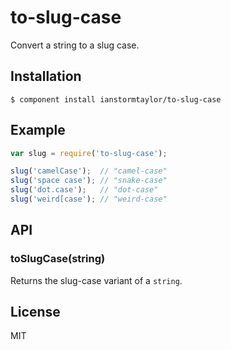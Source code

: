 # to-slug-case

  Convert a string to a slug case.

## Installation

    $ component install ianstormtaylor/to-slug-case

## Example

```js
var slug = require('to-slug-case');

slug('camelCase');  // "camel-case"
slug('space case'); // "snake-case"
slug('dot.case');   // "dot-case"
slug('weird[case'); // "weird-case"
```

## API

### toSlugCase(string)
  
  Returns the slug-case variant of a `string`.

## License

  MIT
